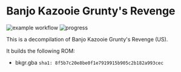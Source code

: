 # Banjo Kazooie Grunty's Revenge

![example workflow](https://github.com/jellees/bkgr/actions/workflows/build.yml/badge.svg)
![progress](https://img.shields.io/endpoint?url=https%3A%2F%2Fgist.githubusercontent.com%2Fjellees%2Fb35087f821408554ad6d43f1ca9b1399%2Fraw%2Fbkgr-progress.json)

This is a decompilation of Banjo Kazooie Grunty's Revenge (US).

It builds the following ROM:
* bkgr.gba `sha1: 8f5b7c20e8be0f1e7919915b905c2b182a993cec`
